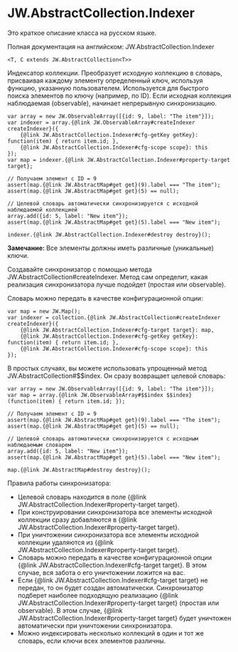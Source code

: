 ﻿# JW.AbstractCollection.Indexer

Это краткое описание класса на русском языке.

Полная документация на английском: JW.AbstractCollection.Indexer

`<T, C extends JW.AbstractCollection<T>>`

Индексатор коллекции. Преобразует исходную коллекцию в словарь, присваивая каждому элементу определенный ключ,
используя функцию, указанную пользователем. Используется для быстрого поиска элементов по ключу (например, по ID).
Если исходная коллекция наблюдаемая (observable), начинает непрерывную синхронизацию.

    var array = new JW.ObservableArray([{id: 9, label: "The item"}]);
    var indexer = array.{@link JW.ObservableArray#createIndexer createIndexer}({
        {@link JW.AbstractCollection.Indexer#cfg-getKey getKey}: function(item) { return item.id; },
        {@link JW.AbstractCollection.Indexer#cfg-scope scope}: this
    });
    var map = indexer.{@link JW.AbstractCollection.Indexer#property-target target};

    // Получаем элемент с ID = 9
    assert(map.{@link JW.AbstractMap#get get}(9).label === "The item");
    assert(map.{@link JW.AbstractMap#get get}(5) == null);

    // Целевой словарь автоматически синхронизируется с исходной наблюдаемой коллекцией
    array.add({id: 5, label: "New item"});
    assert(map.{@link JW.AbstractMap#get get}(5).label === "New item");

    indexer.{@link JW.AbstractCollection.Indexer#destroy destroy}();

**Замечание:** Все элементы должны иметь различные (уникальные) ключи.

Создавайте синхронизатор с помощью метода JW.AbstractCollection#createIndexer.
Метод сам определит, какая реализация синхронизатора лучше подойдет (простая или observable).

Словарь можно передать в качестве конфигурационной опции:

    var map = new JW.Map();
    var indexer = collection.{@link JW.AbstractCollection#createIndexer createIndexer}({
        {@link JW.AbstractCollection.Indexer#cfg-target target}: map,
        {@link JW.AbstractCollection.Indexer#cfg-getKey getKey}: function(item) { return item.id; },
        {@link JW.AbstractCollection.Indexer#cfg-scope scope}: this
    });

В простых случаях, вы можете использовать упрощенный метод JW.AbstractCollection#$$index. Он сразу возвращает целевой словарь:

    var array = new JW.ObservableArray([{id: 9, label: "The item"}]);
    var map = array.{@link JW.ObservableArray#$$index $$index}(function(item) { return item.id; });

    // Получаем элемент с ID = 9
    assert(map.{@link JW.AbstractMap#get get}(9).label === "The item");
    assert(map.{@link JW.AbstractMap#get get}(5) == null);

    // Целевой словарь автоматически синхронизируется с исходным наблюдаемым словарем
    array.add({id: 5, label: "New item"});
    assert(map.{@link JW.AbstractMap#get get}(5).label === "New item");

    map.{@link JW.AbstractMap#destroy destroy}();

Правила работы синхронизатора:

- Целевой словарь находится в поле {@link JW.AbstractCollection.Indexer#property-target target}.
- При конструировании синхронизатора все элементы исходной коллекции сразу добавляются в {@link JW.AbstractCollection.Indexer#property-target target}.
- При уничтожении синхронизатора все элементы исходной коллекции удаляются из {@link JW.AbstractCollection.Indexer#property-target target}.
- Словарь можно передать в качестве конфигурационной опции {@link JW.AbstractCollection.Indexer#cfg-target target}.
В этом случае, вся забота о его уничтожении ложится на вас.
- Если {@link JW.AbstractCollection.Indexer#cfg-target target} не передан, то он будет создан автоматически. Синхронизатор подберет наиболее подходящую
реализацию {@link JW.AbstractCollection.Indexer#property-target target} (простая или observable). В этом
случае, {@link JW.AbstractCollection.Indexer#property-target target} будет уничтожен автоматически при уничтожении синхронизатора.
- Можно индексировать несколько коллекций в один и тот же словарь, если ключи всех элементов различны.

